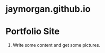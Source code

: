 jaymorgan.github.io
===================

# Portfolio Site 

1. Write some content and get some pictures. 


